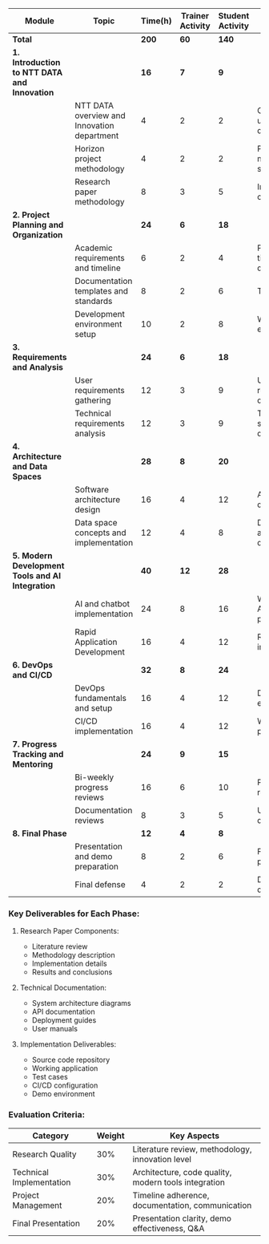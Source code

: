 | Module | Topic | Time(h) | Trainer Activity | Student Activity | Deliverables |
|--------|--------|----------|-----------------|------------------|--------------|
| **Total** | | **200** | **60** | **140** | |
| **1. Introduction to NTT DATA and Innovation** | | **16** | **7** | **9** | |
| | NTT DATA overview and Innovation department | 4 | 2 | 2 | Company understanding document |
| | Horizon project methodology | 4 | 2 | 2 | Project methodology summary |
| | Research paper methodology | 8 | 3 | 5 | Initial research outline |
| **2. Project Planning and Organization** | | **24** | **6** | **18** | |
| | Academic requirements and timeline | 6 | 2 | 4 | Project timeline document |
| | Documentation templates and standards | 8 | 2 | 6 | Template setup |
| | Development environment setup | 10 | 2 | 8 | Working environment |
| **3. Requirements and Analysis** | | **24** | **6** | **18** | |
| | User requirements gathering | 12 | 3 | 9 | User requirements document |
| | Technical requirements analysis | 12 | 3 | 9 | Technical specification document |
| **4. Architecture and Data Spaces** | | **28** | **8** | **20** | |
| | Software architecture design | 16 | 4 | 12 | Architecture document |
| | Data space concepts and implementation | 12 | 4 | 8 | Data architecture design |
| **5. Modern Development Tools and AI Integration** | | **40** | **12** | **28** | |
| | AI and chatbot implementation | 24 | 8 | 16 | Working AI/chatbot prototype |
| | Rapid Application Development | 16 | 4 | 12 | RAD implementation |
| **6. DevOps and CI/CD** | | **32** | **8** | **24** | |
| | DevOps fundamentals and setup | 16 | 4 | 12 | DevOps environment |
| | CI/CD implementation | 16 | 4 | 12 | Working CI/CD pipeline |
| **7. Progress Tracking and Mentoring** | | **24** | **9** | **15** | |
| | Bi-weekly progress reviews | 16 | 6 | 10 | Progress reports |
| | Documentation reviews | 8 | 3 | 5 | Updated documentation |
| **8. Final Phase** | | **12** | **4** | **8** | |
| | Presentation and demo preparation | 8 | 2 | 6 | Final presentation |
| | Final defense | 4 | 2 | 2 | Defense document |

### Key Deliverables for Each Phase:

1. Research Paper Components:
    - Literature review
    - Methodology description
    - Implementation details
    - Results and conclusions

2. Technical Documentation:
    - System architecture diagrams
    - API documentation
    - Deployment guides
    - User manuals

3. Implementation Deliverables:
    - Source code repository
    - Working application
    - Test cases
    - CI/CD configuration
    - Demo environment

### Evaluation Criteria:

| Category | Weight | Key Aspects |
|----------|---------|-------------|
| Research Quality | 30% | Literature review, methodology, innovation level |
| Technical Implementation | 30% | Architecture, code quality, modern tools integration |
| Project Management | 20% | Timeline adherence, documentation, communication |
| Final Presentation | 20% | Presentation clarity, demo effectiveness, Q&A |